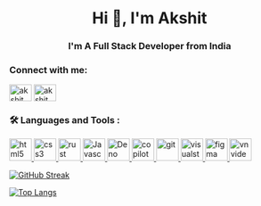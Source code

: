 <h1 align="center">Hi 👋, I'm Akshit</h1>
<h3 align="center">I'm A Full Stack Developer from India</h3>


<!-- <p align="left"> <a href="https://twitter.com/akshit_patel_12" target="blank"><img src="https://img.shields.io/twitter/follow/akshit_patel_12?logo=twitter&style=for-the-badge" alt="akshit_patel_12" /></a> </p> -->

<!-- ![](https://komarev.com/ghpvc/?username=AkshitVadodariay1201) -->

<h3 align="left">Connect with me:</h3>
<p align="left">
<a href="https://twitter.com/akshit_patel_12" target="blank"><img align="center" src="https://raw.githubusercontent.com/rahuldkjain/github-profile-readme-generator/master/src/images/icons/Social/twitter.svg" alt="akshit_patel_12" height="30" width="40" /></a>
<a href="https://www.linkedin.com/in/akshit-vadodariya-2a1322201" target="blank"><img align="center" src="https://raw.githubusercontent.com/rahuldkjain/github-profile-readme-generator/master/src/images/icons/Social/linked-in-alt.svg" alt="akshit vadodariya" height="30" width="40" /></a>
</p>

### :hammer_and_wrench: Languages and Tools :
<p align="left"> 
<!-- <a href="https://www.w3.org/html/" target="_blank" rel="noreferrer"> <img src="https://raw.githubusercontent.com/devicons/devicon/master/icons/html5/html5-original-wordmark.svg" alt="html5" width="40" height="40"/> </a>  -->
<a href="https://www.w3.org/html/" target="_blank" rel="noreferrer"> <img src="https://cdn.iconscout.com/icon/free/png-256/free-html-5-1-1175208.png" alt="html5" width="40" height="40"/> </a> 
<!-- <a href="https://www.w3schools.com/css/" target="_blank" rel="noreferrer"> <img src="https://raw.githubusercontent.com/devicons/devicon/master/icons/css3/css3-original-wordmark.svg" alt="css3" width="40" height="40"/> </a>  -->
<a href="https://www.w3schools.com/css/" target="_blank" rel="noreferrer"> <img src="https://upload.wikimedia.org/wikipedia/commons/thumb/6/62/CSS3_logo.svg/1024px-CSS3_logo.svg.png" alt="css3" width="40" height="40"/> </a> 
<!-- <a href="https://www.rust-lang.org/" target="_blank" rel="noreferrer"> <img src= "https://cdn.clever-cloud.com/uploads/2023/08/rust-2.svg" alt="rust" width="40" height="40"/> </a>  -->
<a href="https://www.rust-lang.org/" target="_blank" rel="noreferrer" > <img src= "https://upload.wikimedia.org/wikipedia/commons/thumb/d/d5/Rust_programming_language_black_logo.svg/768px-Rust_programming_language_black_logo.svg.png" alt="rust" width="40" height="40"/> </a> 
<a href="https://www.javascript.info/" target="_blank" rel="noreferrer"> <img src= "https://cdn.worldvectorlogo.com/logos/logo-javascript.svg" alt="Javascript" width="40" height="40" object-fill/> </a> 
<a href="https://deno.com/" target="_blank" rel="noreferrer"> <img src= "https://upload.wikimedia.org/wikipedia/commons/e/e8/Deno_2021.svg" alt="Deno" width="40" height="40"/> </a> 
<a href="https://github.com/features/copilot" target="_blank" rel="noreferrer"> <img src="https://res.cloudinary.com/apideck/icons/github-copilot" alt="copilot" width="40" height="40"/> 
<a href="https://git-scm.com/" target="_blank" rel="noreferrer"> <img src="https://www.vectorlogo.zone/logos/git-scm/git-scm-icon.svg" alt="git" width="40" height="40"/> </a> 
<a href="https://code.visualstudio.com/" target="_blank" rel="noreferrer"> <img src="https://www.vectorlogo.zone/logos/visualstudio_code/visualstudio_code-icon.svg" alt="visualstudio_code" width="40" height="40"/> </a> 
<a href="https://www.figma.com/" target="_blank" rel="noreferrer"> <img src="https://www.vectorlogo.zone/logos/figma/figma-icon.svg" alt="figma" width="40" height="40"/> 
</a> <a href="https://www.vlognow.me/" target="_blank" rel="noreferrer"> <img src="https://i0.wp.com/www.techforpc.com/wp-content/uploads/2021/06/vn-video-editor-icon.png?fit=512%2C512&ssl=1" alt="vnvideo" width="40" height="40"/> </a> </p>


<!-- [![Akshit's GitHub stats](https://github-readme-stats.vercel.app/api?username=AkshitVadodariya1201)](https://github.com/AkshitVadodariya1201/github-readme-stats) -->
<!-- ![Akshit's GitHub stats](https://github-readme-stats.vercel.app/api?username=AkshitVadodariya1201&count_private=true&show_icons=true&theme=radical) -->
[![GitHub Streak](http://github-readme-streak-stats.herokuapp.com?user=AkshitVadodariya1201&theme=dark&background=000000)](https://git.io/streak-stats) 

<!-- [![Top Langs](https://github-readme-stats.vercel.app/api/top-langs/?username=AkshitVadodariya1201)](https://github.com/AkshitVadodariya1201/github-readme-stats) -->


[![Top Langs](https://github-readme-stats.vercel.app/api/top-langs/?username=AkshitVadodariya1201&layout=compact&theme=vision-friendly-dark)](https://github.com/AkshitVadodariya1201/github-readme-stats)


<!-- <p align="left"> <a href="https://github.com/ryo-ma/github-profile-trophy"><img src="https://github-profile-trophy.vercel.app/?username=akshitvadodariya1201" alt="akshitvadodariya1201" /></a> </p> -->


